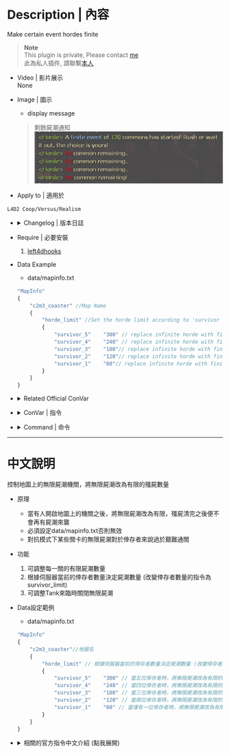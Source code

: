 # Description | 內容
Make certain event hordes finite

> __Note__ <br/>
This plugin is private, Please contact [me](https://github.com/fbef0102/Game-Private_Plugin#私人插件列表-private-plugins-list)<br/>
此為私人插件, 請聯繫[本人](https://github.com/fbef0102/Game-Private_Plugin#私人插件列表-private-plugins-list)

* Video | 影片展示
<br/>None

* Image | 圖示
	* display message
	> 剩餘屍潮通知
	<br/>![l4d2_horde_equaliser_1](image/l4d2_horde_equaliser_1.jpg)

* Apply to | 適用於
```
L4D2 Coop/Versus/Realism
```

* <details><summary>Changelog | 版本日誌</summary>

	* v1.1h
	    * Set the horde limit according to 'survivor limit'
	
	* v1.0h
	    * Request by Anzu
		* Individual plugin
		* Auto generate cfg

	* v0.0
	    * [From SirPlease/L4D2-Competitive-Rework](https://github.com/SirPlease/L4D2-Competitive-Rework/blob/master/addons/sourcemod/scripting/l4d2_horde_equaliser.sp)
</details>

* Require | 必要安裝
	1. [left4dhooks](https://forums.alliedmods.net/showthread.php?t=321696)

* Data Example
	* data/mapinfo.txt
	```php
	"MapInfo"
	{
		"c2m3_coaster" //Map Name
		{
			"horde_limit" //Set the horde limit according to 'survivor limit'
			{
				"survivor_5" 	"300" // replace infinite horde with finite event of 300 commons when survivor limit is 5
				"survivor_4"	"240" // replace infinite horde with finite event of 240 commons when survivor limit is 4
				"survivor_3"	"180"// replace infinite horde with finite event of 180 commons when survivor limit is 3
				"survivor_2"	"120"// replace infinite horde with finite event of 120 commons when survivor limit is 2
				"survivor_1"	"60"// replace infinite horde with finite event of 60 commons when survivor limit is 1
			}
		}
	}
	```

* <details><summary>Related Official ConVar</summary>

	* write down the follong cvars in cfg/server.cfg
		```php
		// Nature horde interval (second)
		sm_cvar z_mob_spawn_min_interval_easy            3600
		sm_cvar z_mob_spawn_min_interval_normal          3600
		sm_cvar z_mob_spawn_min_interval_hard            3600
		sm_cvar z_mob_spawn_min_interval_expert          3600

		sm_cvar z_mob_spawn_max_interval_easy            3600
		sm_cvar z_mob_spawn_max_interval_normal          3600
		sm_cvar z_mob_spawn_max_interval_hard            3600
		sm_cvar z_mob_spawn_max_interval_expert          3600
		```
</details>

* <details><summary>ConVar | 指令</summary>

	* cfg/sourcemod/l4d2_horde_equaliser.cfg
		```php
		// Play the incoming mob sound at checkpoints (each 1/4 of total commons killed off) to simulate L4D1 behaviour
		l4d2_horde_equaliser_checkpoint_sound "1"

		// Put infinite hordes on a 'hold up' during Tank fights
		l4d2_horde_equaliser_no_tank_horde "0"
		```
</details>

* <details><summary>Command | 命令</summary>

	None
</details>

- - - -
# 中文說明
控制地圖上的無限屍潮機關，將無限屍潮改為有限的殭屍數量

* 原理
	* 當有人開啟地圖上的機關之後，將無限屍潮改為有限，殭屍清完之後便不會再有屍潮來襲
	* 必須設定data/mapinfo.txt否則無效
	* 對抗模式下某些關卡的無限屍潮對於倖存者來說過於艱難通關

* 功能
	1. 可調整每一關的有限屍潮數量
	2. 根據伺服器當前的倖存者數量決定屍潮數量 (改變倖存者數量的指令為survivor_limit)
	3. 可調整Tank來臨時關閉無限屍潮

* Data設定範例
	* data/mapinfo.txt
	```php
	"MapInfo"
	{
		"c2m3_coaster"//地圖名
		{
			"horde_limit" // 根據伺服器當前的倖存者數量決定屍潮數量 (改變倖存者數量的指令為survivor_limit)
			{
				"survivor_5" 	"300" // 當五位倖存者時，將無限屍潮改為有限的300隻殭屍數量
				"survivor_4"	"240" // 當四位倖存者時，將無限屍潮改為有限的240隻殭屍數量
				"survivor_3"	"180" // 當三位倖存者時，將無限屍潮改為有限的180隻殭屍數量
				"survivor_2"	"120" // 當兩位倖存者時，將無限屍潮改為有限的120隻殭屍數量
				"survivor_1"	"60" // 當僅有一位倖存者時，將無限屍潮改為有限的60隻殭屍數量
			}
		}
	}
	```

* <details><summary>相關的官方指令中文介紹 (點我展開)</summary>

	* 以下指令寫入文件 cfg/server.cfg，不可自行調整
		```php
		// 自然屍潮間隔 (秒數)，3600秒相當於一小時，必須關閉自然屍潮否則無效
		sm_cvar z_mob_spawn_min_interval_easy            3600 //簡單難度
		sm_cvar z_mob_spawn_min_interval_normal          3600 //一般難度 (對抗模式下為一般難度)
		sm_cvar z_mob_spawn_min_interval_hard            3600 //進階難度
		sm_cvar z_mob_spawn_min_interval_expert          3600 //專家難度
		
		sm_cvar z_mob_spawn_max_interval_easy            3600
		sm_cvar z_mob_spawn_max_interval_normal          3600
		sm_cvar z_mob_spawn_max_interval_hard            3600
		sm_cvar z_mob_spawn_max_interval_expert          3600
		```
</details>
